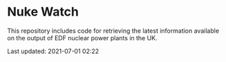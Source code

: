 # Nuke Watch

This repository includes code for retrieving the latest information available on the output of EDF nuclear power plants in the UK.

Last updated: 2021-07-01 02:22